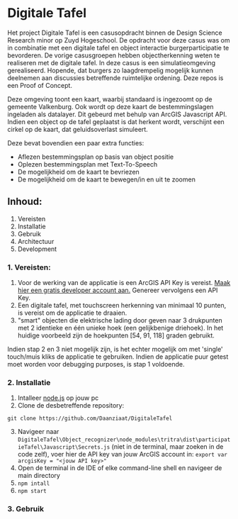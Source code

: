 # Digitale Tafel
Het project Digitale Tafel is een casusopdracht binnen de Design Science Research minor op Zuyd Hogeschool. De opdracht voor deze casus was om in combinatie met een digitale tafel en object interactie burgerparticipatie te bevorderen. De vorige casusgroepen hebben objectherkenning weten te realiseren met de digitale tafel. In deze casus is een simulatieomgeving gerealiseerd. Hopende, dat burgers zo laagdrempelig mogelijk kunnen deelnemen aan discussies betreffende ruimtelijke ordening. Deze repos is een Proof of Concept.

Deze omgeving toont een kaart, waarbij standaard is ingezoomt op de gemeente Valkenburg. Ook wordt op deze kaart de bestemmingslagen ingeladen als datalayer. Dit gebeurd met behulp van ArcGIS Javascript API.
Indien een object op de tafel geplaatst is dat herkent wordt, verschijnt een cirkel op de kaart, dat geluidsoverlast simuleert. 

Deze bevat bovendien een paar extra functies:
- Aflezen bestemmingsplan op basis van object positie
- Oplezen bestemmingsplan met Text-To-Speech
- De mogelijkheid om de kaart te bevriezen
- De mogelijkheid om de kaart te bewegen/in en uit te zoomen

## Inhoud:
1. Vereisten
2. Installatie
3. Gebruik
4. Architectuur
5. Development

### 1. Vereisten:
1. Voor de werking van de applicatie is een ArcGIS API Key is vereist. [Maak hier een gratis developer account aan.](https://developers.arcgis.com/sign-up/) Genereer vervolgens een API Key.
2. Een digitale tafel, met touchscreen herkenning van minimaal 10 punten, is vereist om de applicatie te draaien.
3. "smart" objecten die elektrische lading door geven naar 3 drukpunten met 2 identieke en één unieke hoek (een gelijkbenige driehoek). In het huidige voorbeeld zijn de hoekpunten [54, 91, 118] graden gebruikt.

Indien stap 2 en 3 niet mogelijk zijn, is het echter mogelijk om met 'single' touch/muis kliks de applicatie te gebruiken. Indien de applicatie puur getest moet worden voor debugging purposes, is stap 1 voldoende.


### 2. Installatie
1. Intalleer [node.js](https://nodejs.org/en) op jouw pc
2. Clone de desbetreffende repository:
```
git clone https://github.com/Daanziaat/DigitaleTafel
```
3. Navigeer naar ```DigitaleTafel\Object_recognizer\node_modules\tritra\dist\participatieTafel\Javascript\Secrets.js``` (niet in de terminal, maar zoeken in de code zelf),
voer hier de API key van jouw ArcGIS account in:
```export var arcgisKey = "<jouw API key>"```
4. Open de terminal in de IDE of elke command-line shell en navigeer de main directory
5. ```npm intall```
6. ```npm start```

### 3. Gebruik
<work in progress>
